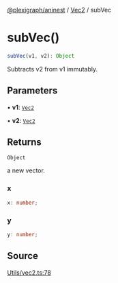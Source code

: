 [@plexigraph/aninest](../../index.md) / [Vec2](../index.md) / subVec

# subVec()

```ts
subVec(v1, v2): Object
```

Subtracts v2 from v1 immutably.

## Parameters

• **v1**: [`Vec2`](../type-aliases/Vec2.md)

• **v2**: [`Vec2`](../type-aliases/Vec2.md)

## Returns

`Object`

a new vector.

### x

```ts
x: number;
```

### y

```ts
y: number;
```

## Source

[Utils/vec2.ts:78](https://github.com/plexigraph/aninest/blob/55953ac/src/Utils/vec2.ts#L78)
